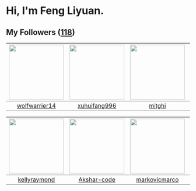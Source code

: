 # Hi, I'm Feng Liyuan.

## My Followers ([118](https://github.com/SunRunAway?tab=followers))

| <img src="https://avatars.githubusercontent.com/u/74522790?v=4" width="150" height="150" /> | <img src="https://avatars.githubusercontent.com/u/50138288?v=4" width="150" height="150" /> | <img src="https://avatars.githubusercontent.com/u/55898975?v=4" width="150" height="150" /> | <img src="https://avatars.githubusercontent.com/u/55519398?v=4" width="150" height="150" /> |
| :-----------------------------------------------------------------------------------------: | :-----------------------------------------------------------------------------------------: | :-----------------------------------------------------------------------------------------: | :-----------------------------------------------------------------------------------------: |
|                      [wolfwarrier14](https://github.com/wolfwarrier14)                      |                       [xuhuifang996](https://github.com/xuhuifang996)                       |                             [mitghi](https://github.com/mitghi)                             |                            [zeroggz](https://github.com/zeroggz)                            |

| <img src="https://avatars.githubusercontent.com/u/58126365?v=4" width="150" height="150" /> | <img src="https://avatars.githubusercontent.com/u/59618640?v=4" width="150" height="150" /> | <img src="https://avatars.githubusercontent.com/u/52882128?v=4" width="150" height="150" /> | <img src="https://avatars.githubusercontent.com/u/65283311?v=4" width="150" height="150" /> |
| :-----------------------------------------------------------------------------------------: | :-----------------------------------------------------------------------------------------: | :-----------------------------------------------------------------------------------------: | :-----------------------------------------------------------------------------------------: |
|                       [kellyraymond](https://github.com/kellyraymond)                       |                        [Akshar-code](https://github.com/Akshar-code)                        |                      [markovicmarco](https://github.com/markovicmarco)                      |                           [alekssze](https://github.com/alekssze)                           |